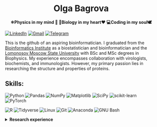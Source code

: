 <h1 align="center">Olga Bagrova</h1>
</div>

<p align="center">
<b>⚛️Physics in my mind 🧠 🧬Biology in my heart❤️ 💻Coding in my soul🕊️</b>
</p>

[![LinkedIn](https://img.shields.io/badge/olgabagrova-%230077B5?style=flat-square&logo=linkedin&logoColor=white)](https://linkedin.com/in/olga-bagrova-5812422a0)
[![Gmail](https://img.shields.io/badge/-olgabagrova98@gmail.com-c14438?style=flat-square&logo=Gmail&logoColor=white)](mailto:olgabagrova98@gmail.com) 
[![Telegram](https://img.shields.io/badge/-@OlgaB_MSU-%232CA5E0?style=flat-square&logo=Telegram&logoColor=white])](https://t.me/OlgaB_MSU)
<!---[![Twitter](https://img.shields.io/badge/Twitter--alga_3-brightgreen?style=social&logo=Twitter)](https://twitter.com/alga_3)-->


<p>
This is the github of an aspiring bioinformatician. I graduated from the <a href="https://bioinf.me/en">Bioinformatics Institute</a> as a biostatistician and bioinformatician and the <a href="https://msu.ru/en/">Lomonosov Moscow State University</a> with BSc and MSc degrees in Biophysics. My experience encompasses collaboration with virologists, biochemists, and immunologists. However, my primary passion lies in researching the structure and properties of proteins.
</p>



## Skills:
![Python](https://img.shields.io/badge/python-3670A0?style=for-the-badge&logo=python&logoColor=ffdd54)
![Pandas](https://img.shields.io/badge/pandas-%23150458.svg?style=for-the-badge&logo=pandas&logoColor=white) 
![NumPy](https://img.shields.io/badge/numpy-%23013243.svg?style=for-the-badge&logo=numpy&logoColor=white) 
![Matplotlib](https://img.shields.io/badge/Matplotlib-%23ffffff.svg?style=for-the-badge&logo=Matplotlib&logoColor=black)
![SciPy](https://img.shields.io/badge/SciPy-%230C55A5.svg?style=for-the-badge&logo=scipy&logoColor=%white)
![scikit-learn](https://img.shields.io/badge/scikit--learn-%23F7931E.svg?style=for-the-badge&logo=scikit-learn&logoColor=white) 
![PyTorch](https://img.shields.io/badge/PyTorch-%23EE4C2C.svg?style=for-the-badge&logo=PyTorch&logoColor=white)
<!---![Biopython](https://github.com/Olga-Bagrova/readme_checking/blob/main/badges/biopython.svg?raw=true)-->
![R](https://img.shields.io/badge/r-%23276DC3.svg?style=for-the-badge&logo=r&logoColor=white) 
![Tidyverse](https://img.shields.io/badge/Tidyverse-161042?style=for-the-badge&logo=Tidyverse&logoColor=white) <!---dplyr, ggplot2, tidyverse, tidyr, ape, ggtree-->
![Linux](https://img.shields.io/badge/Linux-FCC624?style=for-the-badge&logo=linux&logoColor=black)
![Git](https://img.shields.io/badge/git-%23F05033.svg?style=for-the-badge&logo=git&logoColor=white)
![Anaconda](https://img.shields.io/badge/Anaconda-44A833?style=for-the-badge&logo=anaconda&color=525252)
![GNU Bash](https://img.shields.io/badge/GNU%20Bash-000000?style=for-the-badge&logo=GNU%20Bash&logoColor=white)



<details><summary>
<b>Research experience</b>
</summary><br> 
  
### Studying population frequencies of T-cell receptor (TCR) alleles using immune repertoire sequencing
<!--Publication/Results-->
[Repo](https://github.com/Olga-Bagrova/RepSeq_TCRanalysis)

*Comprehensive analysis of the TCR repertoire for a large group of donors.*

We analyzed:
* Gene usage distribution of the TRA and TRB chains for the identification of deletions
* Co-expression factors for V-V, J-J, V-J pairs within and between TRA and TRB chains 
* Genes usage between only functional and non-functional sequences to identify thymus selection
* We also compared found patterns between populations

* **Skills:** Python (*scipy, statsmodels, numpy, pandas, matplotlib, seaborn, re, os*), Bash, Jupyterhub, Conda, Biological databases (*IMGT*). <br>

  

### The analysis of the secondary structures distributions along the polypeptide chains of proteins within different functional classes, homologous proteins and topologous proteins
<!--Results. -->
[Repo](https://github.com/Olga-Bagrova/DistrProtStruc)

*Development of a new representation of proteins for comparing structures with a focus on the secondary structures distribution.*

* New representation of protein molecules using the distributions of secondary structures along their chains was developed
* Proteins from PDB were divided into groups according to function and homology
* Frequencies of occurrence of various secondary structures for the selected groups were compared

* **Skills:** Python (*biotite, numpy, pandas, matplotlib, seaborn, re, os*), Bash, Conda, Biological databases (*PDB, CATH, UniProt, NCBI, PFam, GO*). <br>



### Biostatistical analysis of melanoma patients’ transcriptomic data from open database TCGA
<!--Results. -->
[Repo](https://github.com/Olga-Bagrova/TCGA_SKCM)

*Analyzing transcriptomic data from melanoma samples to identify trends in gene expression and building a model to predict overall survival based on expression levels.*

* The study of clinical and transcriptomic data of patients with melanoma to identify patient groups and their patterns
* Transcriptomic signatures were selected based on a literature review and Cox regression to predict overall patient survival
* A survival prediction model using Cox regression has been developed

* **Skills:** R (*survival, survminer, glmnet, ComplexHeatmap, tidyverse, gtsummary, factoextra, ggbiplot, ggplot2, ggpubr, dplyr, plotly, tibble, matrixStats*), Biological databases (*TCGA, GO*).<br>

</details>

